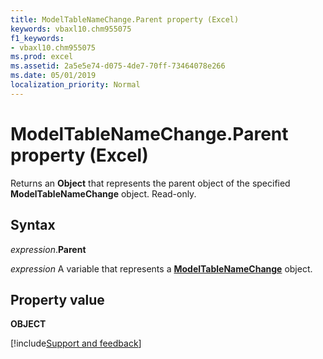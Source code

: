 ```yaml
---
title: ModelTableNameChange.Parent property (Excel)
keywords: vbaxl10.chm955075
f1_keywords:
- vbaxl10.chm955075
ms.prod: excel
ms.assetid: 2a5e5e74-d075-4de7-70ff-73464078e266
ms.date: 05/01/2019
localization_priority: Normal
---
```



# ModelTableNameChange.Parent property (Excel)

Returns an **Object** that represents the parent object of the specified **ModelTableNameChange** object. Read-only.


## Syntax

_expression_.**Parent**

_expression_ A variable that represents a **[ModelTableNameChange](Excel.modeltablenamechange.md)** object.


## Property value

**OBJECT**



[!include[Support and feedback](~/includes/feedback-boilerplate.md)]